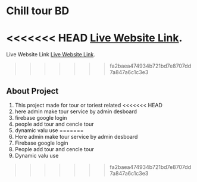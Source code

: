 # Chill tour BD

<<<<<<< HEAD
[Live Website Link](https://assinments11.web.app).
=======
Live Website Link [Live Website Link](https://assinments11.web.app).
>>>>>>> fa2baea474934b721bd7e8707dd7a847a6c1c3e3

## About Project

1.  This project made for tour or toriest related
<<<<<<< HEAD
2.  here admin make tour service by admin desboard
3.  firebase google login
4.  people add tour and cencle tour
5.  dynamic valu use
=======
2.  Here admin make tour service by admin desboard
3.  Firebase google login
4.  People add tour and cencle tour
5.  Dynamic valu use
>>>>>>> fa2baea474934b721bd7e8707dd7a847a6c1c3e3
